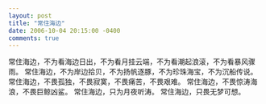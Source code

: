 ```yaml
---
layout: post
title: "常住海边"
date: 2006-10-04 20:15:00 -0400
comments: true
---
```

常住海边，不为看海边日出，不为看月挂云端，不为看潮起浪滚，不为看暴风骤雨。
常住海边，不为岸边拾贝，不为扬帆逐豚，不为珍珠海宝，不为沉船传说。
常住海边，不畏孤独，不畏寂寞，不畏痛苦，不畏艰难。
常住海边，不畏惊涛海浪，不畏巨鲸凶鲨。
常住海边，只为月夜听涛。
常住海边，只畏无梦可想。
